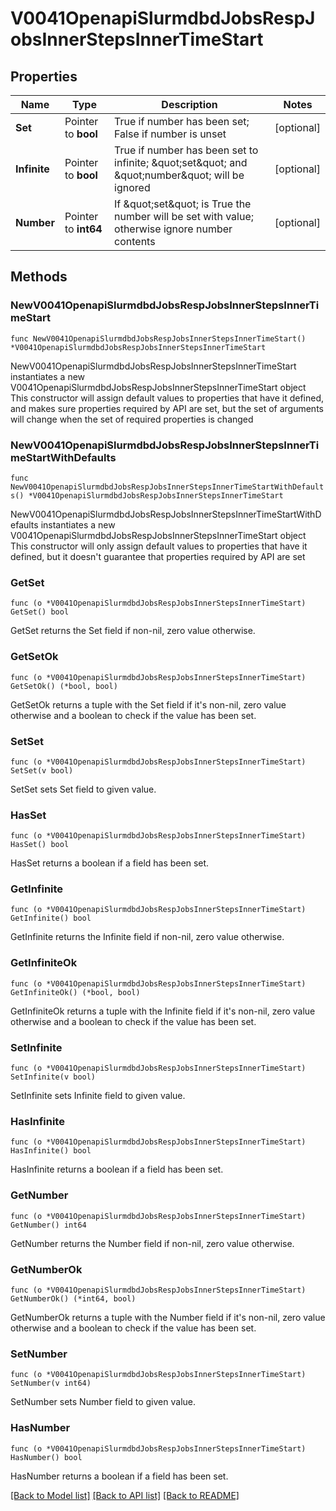 # V0041OpenapiSlurmdbdJobsRespJobsInnerStepsInnerTimeStart

## Properties

Name | Type | Description | Notes
------------ | ------------- | ------------- | -------------
**Set** | Pointer to **bool** | True if number has been set; False if number is unset | [optional] 
**Infinite** | Pointer to **bool** | True if number has been set to infinite; \&quot;set\&quot; and \&quot;number\&quot; will be ignored | [optional] 
**Number** | Pointer to **int64** | If \&quot;set\&quot; is True the number will be set with value; otherwise ignore number contents | [optional] 

## Methods

### NewV0041OpenapiSlurmdbdJobsRespJobsInnerStepsInnerTimeStart

`func NewV0041OpenapiSlurmdbdJobsRespJobsInnerStepsInnerTimeStart() *V0041OpenapiSlurmdbdJobsRespJobsInnerStepsInnerTimeStart`

NewV0041OpenapiSlurmdbdJobsRespJobsInnerStepsInnerTimeStart instantiates a new V0041OpenapiSlurmdbdJobsRespJobsInnerStepsInnerTimeStart object
This constructor will assign default values to properties that have it defined,
and makes sure properties required by API are set, but the set of arguments
will change when the set of required properties is changed

### NewV0041OpenapiSlurmdbdJobsRespJobsInnerStepsInnerTimeStartWithDefaults

`func NewV0041OpenapiSlurmdbdJobsRespJobsInnerStepsInnerTimeStartWithDefaults() *V0041OpenapiSlurmdbdJobsRespJobsInnerStepsInnerTimeStart`

NewV0041OpenapiSlurmdbdJobsRespJobsInnerStepsInnerTimeStartWithDefaults instantiates a new V0041OpenapiSlurmdbdJobsRespJobsInnerStepsInnerTimeStart object
This constructor will only assign default values to properties that have it defined,
but it doesn't guarantee that properties required by API are set

### GetSet

`func (o *V0041OpenapiSlurmdbdJobsRespJobsInnerStepsInnerTimeStart) GetSet() bool`

GetSet returns the Set field if non-nil, zero value otherwise.

### GetSetOk

`func (o *V0041OpenapiSlurmdbdJobsRespJobsInnerStepsInnerTimeStart) GetSetOk() (*bool, bool)`

GetSetOk returns a tuple with the Set field if it's non-nil, zero value otherwise
and a boolean to check if the value has been set.

### SetSet

`func (o *V0041OpenapiSlurmdbdJobsRespJobsInnerStepsInnerTimeStart) SetSet(v bool)`

SetSet sets Set field to given value.

### HasSet

`func (o *V0041OpenapiSlurmdbdJobsRespJobsInnerStepsInnerTimeStart) HasSet() bool`

HasSet returns a boolean if a field has been set.

### GetInfinite

`func (o *V0041OpenapiSlurmdbdJobsRespJobsInnerStepsInnerTimeStart) GetInfinite() bool`

GetInfinite returns the Infinite field if non-nil, zero value otherwise.

### GetInfiniteOk

`func (o *V0041OpenapiSlurmdbdJobsRespJobsInnerStepsInnerTimeStart) GetInfiniteOk() (*bool, bool)`

GetInfiniteOk returns a tuple with the Infinite field if it's non-nil, zero value otherwise
and a boolean to check if the value has been set.

### SetInfinite

`func (o *V0041OpenapiSlurmdbdJobsRespJobsInnerStepsInnerTimeStart) SetInfinite(v bool)`

SetInfinite sets Infinite field to given value.

### HasInfinite

`func (o *V0041OpenapiSlurmdbdJobsRespJobsInnerStepsInnerTimeStart) HasInfinite() bool`

HasInfinite returns a boolean if a field has been set.

### GetNumber

`func (o *V0041OpenapiSlurmdbdJobsRespJobsInnerStepsInnerTimeStart) GetNumber() int64`

GetNumber returns the Number field if non-nil, zero value otherwise.

### GetNumberOk

`func (o *V0041OpenapiSlurmdbdJobsRespJobsInnerStepsInnerTimeStart) GetNumberOk() (*int64, bool)`

GetNumberOk returns a tuple with the Number field if it's non-nil, zero value otherwise
and a boolean to check if the value has been set.

### SetNumber

`func (o *V0041OpenapiSlurmdbdJobsRespJobsInnerStepsInnerTimeStart) SetNumber(v int64)`

SetNumber sets Number field to given value.

### HasNumber

`func (o *V0041OpenapiSlurmdbdJobsRespJobsInnerStepsInnerTimeStart) HasNumber() bool`

HasNumber returns a boolean if a field has been set.


[[Back to Model list]](../README.md#documentation-for-models) [[Back to API list]](../README.md#documentation-for-api-endpoints) [[Back to README]](../README.md)



